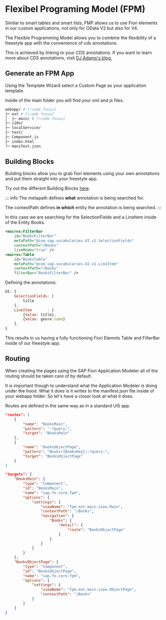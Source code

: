 # Flexibel Programing Model (FPM)

Similar to smart tables and smart lists, FMP allows us to use Fiori elements in our custom applications, not only for OData V2 but also for V4.

The Flexible Programming Model allows you to combine the flexibility of a freestyle app with the convenience of cds annotations.

This is achieved by linking to your CDS annotations.
If you want to learn more about CDS annotations, visit [DJ Adams's blog.](https://qmacro.org/blog/posts/2023/03/10/a-deep-dive-into-odata-and-cds-annotations/)

## Generate an FPM App

Using the Template Wizard select a Custom Page as your application template.

Inside of the main folder you will find your xml and js files.

```zsh
webapp/ # [!code focus]
├─ ext # [!code focus]
│  ├─ main/ # [!code focus]
├─ i18n/
├─ localService/
├─ test/
├─ Component.js
├─ index.html
└─ manifest.json
```

## Building Blocks

Building blocks allow you to grab fiori elements using your own annotations and put them straight into your freestyle app.

Try out the different Building Blocks [here](https://sapui5.hana.ondemand.com/test-resources/sap/fe/core/fpmExplorer/index.html#/buildingBlocks/buildingBlockOverview).

::: info
The metapath defines **what** annotation is being searched for.

The contextPath defines **in which** entity the annotation is being searched.
:::

In this case we are searching for the SelectionFields and a LineItem inside of the Entity Books.

```xml
<macros:FilterBar
    id="BooksFilterBar"
    metaPath="@com.sap.vocabularies.UI.v1.SelectionFields"
    contextPath="/Books"
    liveMode="true" />
<macros:Table
    id="BooksTable"
    metaPath="@com.sap.vocabularies.UI.v1.LineItem"
    contextPath="/Books"
    filterBar="BooksFilterBar" />
```

Defining the annotations:

```javascript
UI: {
    SelectionFields: [
        title
    ],
    LineItem       : [
        {Value: title},
        {Value: genre.name}
    ],
}
```

This results in us having a fully functioning Fiori Elemnts Table and FilterBar inside of our freestyle app.

## Routing

When creating the pages using the SAP Fiori Application Modeler all of the routing should be taken care of by default.

It is important though to understand what the Application Modeler is doing under the hood.
What it does is it writes to the manifest.json file inside of your webapp folder.
So let's have a closer look at what it does.

Routes are defined in the same way as in a standard UI5 app.

```json
"routes": [
    {
        "name": "BooksMain",
        "pattern": ":?query:",
        "target": "BooksMain"
    },
    {
        "name": "BooksObjectPage",
        "pattern": "Books({BooksKey}):?query:",
        "target": "BooksObjectPage"
    }
]
```

```json
"targets": {
    "BooksMain": {
        "type": "Component",
        "id": "BooksMain",
        "name": "sap.fe.core.fpm",
        "options": {
            "settings": {
                "viewName": "fpm.ext.main.view.Main",
                "contextPath": "/Books",
                "navigation": {
                    "Books": {
                        "detail": {
                            "route": "BooksObjectPage"
                        }
                    }
                }
            }
        }
    },
    "BooksObjectPage": {
        "type": "Component",
        "id": "BooksObjectPage",
        "name": "sap.fe.core.fpm",
        "options": {
            "settings": {
                "viewName": "fpm.ext.main.view.ObjectPage",
                "contextPath": "/Books"
            }
        }
    }
}
```
